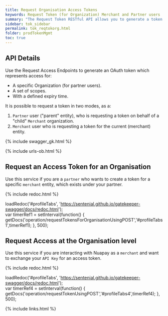 ```yaml
---
title: Request Organisation Access Tokens
keywords: Request Token (for Organization) Merchant and Partner users
summary: "The Request Token RESTful API allows you to generate a token for a specific organization (for Partners) or may be used to exchange an API Key for an access token (for merchants)."
sidebar: tok_sidebar
permalink: tok_reqtokorg.html
folder: prodTokenMgmt
toc: true
---
```


## API Details

Use the Request Access Endpoints to generate an OAuth token which represents access for:
* A specific Organization (for partner users).
* A set of scopes.
* With a defined expiry time.

It is possible to request a token in two modes, as a:

1. `Partner` user ("parent" entity), who is requesting a token on behalf of a "child" `Merchant` organization.
1. `Merchant` user who is requesting a token for the current (merchant) entity.


{% include swagger_gk.html %}

{% include urls-ob.html %}

## Request an Access Token for an Organisation

Use this service if you are a `partner` who wants to create a token for a specific `merchant` entity, which exists under your partner.



<ul id="profileTabs1" class="nav nav-tabs">
</ul>

{% include redoc.html %}

loadRedoc('#profileTabs', 'https://sentenial.github.io/gatekeeper-swagger/docs/redoc.html');   
var timerRef1 = setInterval(function() { getDocs('operation/requestTokensForOrganisationUsingPOST','#profileTabs1',timerRef1); }, 500);
</script>
</div>
</div>

## Request Access at the Organisation level

Use this service if you are interacting with Nuapay as a `merchant` and want to exchange your `API Key` for an access token.

<ul id="profileTabs4" class="nav nav-tabs">
</ul>

{% include redoc.html %}

loadRedoc('#profileTabs', 'https://sentenial.github.io/gatekeeper-swagger/docs/redoc.html');   
var timerRef4 = setInterval(function() { getDocs('operation/requestTokenUsingPOST','#profileTabs4',timerRef4); }, 500);
</script>
</div>
</div>


{% include links.html %}
